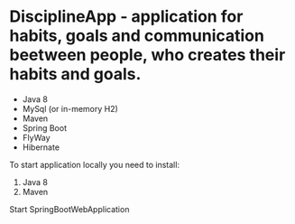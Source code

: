 # DisciplineApp - application for habits, goals and communication beetween people, who creates their habits and goals.

- Java 8
- MySql (or in-memory H2)
- Maven
- Spring Boot
- FlyWay
- Hibernate

To start application locally you need to install:
1. Java 8 
2. Maven

Start SpringBootWebApplication
